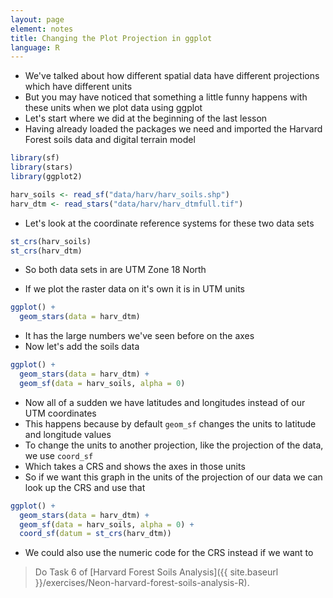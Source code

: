 ```yaml
---
layout: page
element: notes
title: Changing the Plot Projection in ggplot
language: R
--- 
```


* We've talked about how different spatial data have different projections which have different units
* But you may have noticed that something a little funny happens with these units when we plot data using ggplot
* Let's start where we did at the beginning of the last lesson
* Having already loaded the packages we need and imported the Harvard Forest soils data and digital terrain model

```r
library(sf)
library(stars)
library(ggplot2)

harv_soils <- read_sf("data/harv/harv_soils.shp")
harv_dtm <- read_stars("data/harv/harv_dtmfull.tif")
```

* Let's look at the coordinate reference systems for these two data sets

```r
st_crs(harv_soils)
st_crs(harv_dtm)
```

* So both data sets in are UTM Zone 18 North

* If we plot the raster data on it's own it is in UTM units

```r
ggplot() +
  geom_stars(data = harv_dtm)
```

* It has the large numbers we've seen before on the axes
* Now let's add the soils data

```r
ggplot() +
  geom_stars(data = harv_dtm) +
  geom_sf(data = harv_soils, alpha = 0)
```

* Now all of a sudden we have latitudes and longitudes instead of our UTM coordinates
* This happens because by default `geom_sf` changes the units to latitude and longitude values
* To change the units to another projection, like the projection of the data, we use `coord_sf`
* Which takes a CRS and shows the axes in those units
* So if we want this graph in the units of the projection of our data we can look up the CRS and use that

```r
ggplot() +
  geom_stars(data = harv_dtm) +
  geom_sf(data = harv_soils, alpha = 0) +
  coord_sf(datum = st_crs(harv_dtm))
```

* We could also use the numeric code for the CRS instead if we want to

> Do Task 6 of [Harvard Forest Soils Analysis]({{ site.baseurl }}/exercises/Neon-harvard-forest-soils-analysis-R).
